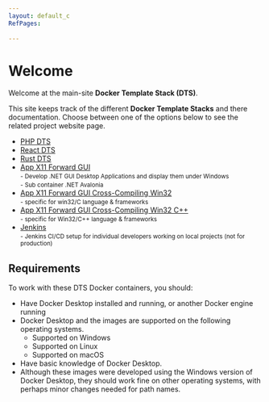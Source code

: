 ```yaml
---
layout: default_c
RefPages:
 
--- 
```



 
# Welcome
Welcome at the main-site **Docker Template Stack (DTS)**.

This site keeps track of the different **Docker Template Stacks** and there documentation. Choose between one of the options below to see the related project website page.
- [PHP DTS](https://nicojane.github.io/PHP-Development-Template-Stack/)
- [React DTS](https://nicojane.github.io/React-Development-Template-Stack/) 
- [Rust DTS](https://nicojane.github.io/Rust-Development-Template-Stack/)
- [App X11 Forward GUI](https://nicojane.github.io/APP-X11-Forward-Development-Template-Stack/) <br>
  <small><span class="nje-ident" style="--nje-number-of-spaces: 4px;"/>- Develop .NET GUI Desktop Applications and display them under Windows</small><br>
  <small><span class="nje-ident" style="--nje-number-of-spaces: 4px;"/>- Sub container .NET Avalonia </small>
- [App X11 Forward GUI Cross-Compiling Win32](https://nicojane.github.io/APP-X11-Forward-win32-Development-Template-Stack/) <br>
  <small><span class="nje-ident" style="--nje-number-of-spaces: 4px;"/>- specific for win32/C language & frameworks  </small>
- [App X11 Forward GUI Cross-Compiling Win32 C++](https://nicojane.github.io/APP-X11-Forward-win32-CPP-Development-Template-Stack/) <br>
  <small><span class="nje-ident" style="--nje-number-of-spaces: 4px;"/>- specific for Win32/C++ language & frameworks  </small>
- [Jenkins](https://nicojane.github.io/Jenkins-Development-Stack/) <br>
  <small><span class="nje-ident" style="--nje-number-of-spaces: 4px;"/>- Jenkins CI/CD setup for individual developers working on local projects (not for production)</small>



## Requirements 
To work with these DTS Docker containers, you should:
- Have Docker Desktop installed and running, or another Docker engine running
- Docker Desktop and the images are supported on the following operating systems.
  - Supported on Windows
  - Supported on Linux
  - Supported on macOS
- Have basic knowledge of Docker Desktop.
- Although these images were developed using the Windows version of Docker Desktop, they should work fine on other operating systems, with perhaps minor changes needed for path names.
 